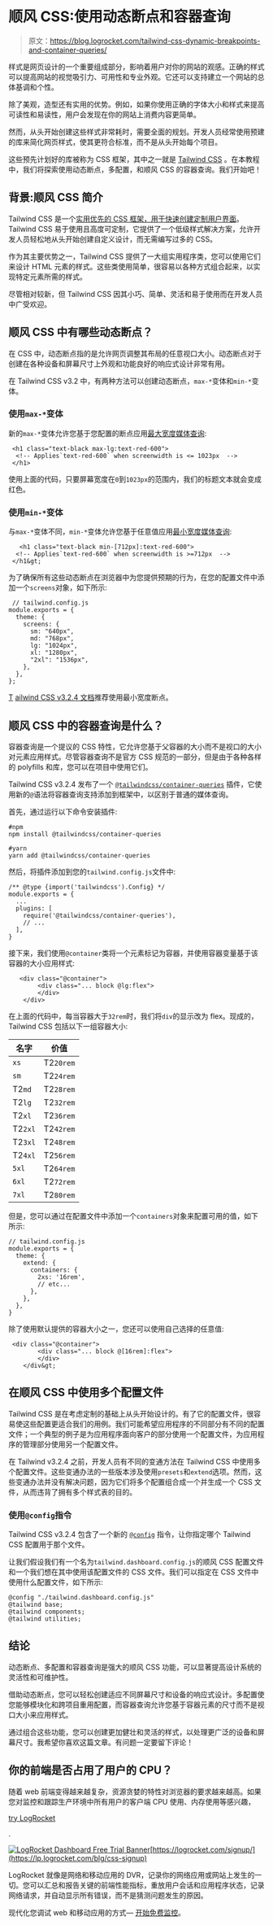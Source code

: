 # 顺风 CSS:使用动态断点和容器查询

> 原文：<https://blog.logrocket.com/tailwind-css-dynamic-breakpoints-and-container-queries/>

样式是网页设计的一个重要组成部分，影响着用户对你的网站的观感。正确的样式可以提高网站的视觉吸引力、可用性和专业外观。它还可以支持建立一个网站的总体基调和个性。

除了美观，造型还有实用的优势。例如，如果你使用正确的字体大小和样式来提高可读性和易读性，用户会发现在你的网站上消费内容更简单。

然而，从头开始创建这些样式非常耗时，需要全面的规划。开发人员经常使用预建的库来简化网页样式，使其更符合标准，而不是从头开始每个项目。

这些预先计划好的库被称为 CSS 框架，其中之一就是 [Tailwind CSS](https://tailwindcss.com) 。在本教程中，我们将探索使用动态断点，多配置，和顺风 CSS 的容器查询。我们开始吧！

## 背景:顺风 CSS 简介

Tailwind CSS 是一个[实用优先的 CSS 框架，用于快速创建定制用户界面](https://blog.logrocket.com/comparing-tailwind-css-bootstrap-time-ditch-ui-kits/)。Tailwind CSS 易于使用且高度可定制，它提供了一个低级样式解决方案，允许开发人员轻松地从头开始创建自定义设计，而无需编写过多的 CSS。

作为其主要优势之一，Tailwind CSS 提供了一大组实用程序类，您可以使用它们来设计 HTML 元素的样式。这些类使用简单，很容易以各种方式组合起来，以实现特定元素所需的样式。

尽管相对较新，但 Tailwind CSS 因其小巧、简单、灵活和易于使用而在开发人员中广受欢迎。

## 顺风 CSS 中有哪些动态断点？

在 CSS 中，动态断点指的是允许网页调整其布局的任意视口大小。动态断点对于创建在各种设备和屏幕尺寸上外观和功能良好的响应式设计非常有用。

在 Tailwind CSS v3.2 中，有两种方法可以创建动态断点，`max-*`变体和`min-*`变体。

### 使用`max-*`变体

新的`max-*`变体允许您基于您配置的断点应用[最大宽度媒体查询](https://v2.tailwindcss.com/docs/max-width):

```
 <h1 class="text-black max-lg:text-red-600">
  <!-- Applies`text-red-600` when screenwidth is <= 1023px  -->
 </h1>

```

使用上面的代码，只要屏幕宽度在`0`到`1023px`的范围内，我们的标题文本就会变成红色。

### 使用`min-*`变体

与`max-*`变体不同，`min-*`变体允许您基于任意值应用[最小宽度媒体查询](https://tailwindcss.com/docs/min-width):

```
   <h1 class="text-black min-[712px]:text-red-600">
  <!-- Applies`text-red-600` when screenwidth is >=712px  -->
 </h1&gt;

```

为了确保所有这些动态断点在浏览器中为您提供预期的行为，在您的配置文件中添加一个`screens`对象，如下所示:

```
 // tailwind.config.js
module.exports = {
  theme: {
    screens: {
      sm: "640px",
      md: "768px",
      lg: "1024px",
      xl: "1280px",
      "2xl": "1536px",
    },
  },
};

```

[T](https://tailwindcss.com/blog/tailwindcss-v3-2#max-width-and-dynamic-breakpoints) [ailwind CSS v3.2.4 文档](https://tailwindcss.com/blog/tailwindcss-v3-2#max-width-and-dynamic-breakpoints)推荐使用最小宽度断点。

## 顺风 CSS 中的容器查询是什么？

容器查询是一个提议的 CSS 特性，它允许您基于父容器的大小而不是视口的大小对元素应用样式。尽管容器查询不是官方 CSS 规范的一部分，但是由于各种各样的 polyfills 和库，您可以在项目中使用它们。

Tailwind CSS v3.2.4 发布了一个 [`@tailwindcss/container-queries`](https://tailwindcss.com/blog/tailwindcss-v3-2#container-queries) 插件，它使用新的`@`语法将容器查询支持添加到框架中，以区别于普通的媒体查询。

首先，通过运行以下命令安装插件:

```
#npm
npm install @tailwindcss/container-queries

#yarn 
yarn add @tailwindcss/container-queries

```

然后，将插件添加到您的`tailwind.config.js`文件中:

```
/** @type {import('tailwindcss').Config} */
module.exports = {
  ...
  plugins: [
    require('@tailwindcss/container-queries'),
    // ...
  ],
}

```

接下来，我们使用`@container`类将一个元素标记为容器，并使用容器变量基于该容器的大小应用样式:

```
   <div class="@container">
        <div class="... block @lg:flex">
        </div>
    </div>

```

在上面的代码中，每当容器大于`32rem`时，我们将`div`的显示改为 flex。现成的，Tailwind CSS 包括以下一组容器大小:

| 名字 | 价值 |
| --- | --- |
| `xs` | T2`20rem` |
| `sm` | T2`24rem` |
| T2`md` | T2`28rem` |
| T2`lg` | T2`32rem` |
| T2`xl` | T2`36rem` |
| T2`2xl` | T2`42rem` |
| T2`3xl` | T2`48rem` |
| T2`4xl` | T2`56rem` |
| `5xl` | T2`64rem` |
| `6xl` | T2`72rem` |
| `7xl` | T2`80rem` |

但是，您可以通过在配置文件中添加一个`containers`对象来配置可用的值，如下所示:

```
// tailwind.config.js
module.exports = {
  theme: {
    extend: {
      containers: {
        2xs: '16rem',
        // etc...
      },
    },
  },
}

```

除了使用默认提供的容器大小之一，您还可以使用自己选择的任意值:

```
 <div class="@container">
        <div class="... block @[16rem]:flex">
        </div>
    </div&gt;

```

## 在顺风 CSS 中使用多个配置文件

Tailwind CSS 是在考虑定制的基础上从头开始设计的。有了它的配置文件，很容易使这些配置更适合我们的用例。我们可能希望应用程序的不同部分有不同的配置文件；一个典型的例子是为应用程序面向客户的部分使用一个配置文件，为应用程序的管理部分使用另一个配置文件。

在 Tailwind v3.2.4 之前，开发人员有不同的变通方法在 Tailwind CSS 中使用多个配置文件。这些变通办法的一些版本涉及使用`presets`和`extend`选项。然而，这些变通办法并没有解决问题，因为它们将多个配置组合成一个并生成一个 CSS 文件，从而违背了拥有多个样式表的目的。

### 使用`@config`指令

Tailwind CSS v3.2.4 包含了一个新的 [`@config`](https://www.npmjs.com/package/config) 指令，让你指定哪个 Tailwind CSS 配置用于那个文件。

让我们假设我们有一个名为`tailwind.dashboard.config.js`的顺风 CSS 配置文件和一个我们想在其中使用该配置文件的 CSS 文件。我们可以指定在 CSS 文件中使用什么配置文件，如下所示:

```
@config "./tailwind.dashboard.config.js"
@tailwind base;
@tailwind components;
@tailwind utilities;

```

## 结论

动态断点、多配置和容器查询是强大的顺风 CSS 功能，可以显著提高设计系统的灵活性和可维护性。

借助动态断点，您可以轻松创建适应不同屏幕尺寸和设备的响应式设计。多配置使您能够模块化和跨项目重用配置，而容器查询允许您基于容器元素的尺寸而不是视口大小来应用样式。

通过组合这些功能，您可以创建更加健壮和灵活的样式，以处理更广泛的设备和屏幕尺寸。我希望你喜欢这篇文章。有问题一定要留下评论！

## 你的前端是否占用了用户的 CPU？

随着 web 前端变得越来越复杂，资源贪婪的特性对浏览器的要求越来越高。如果您对监控和跟踪生产环境中所有用户的客户端 CPU 使用、内存使用等感兴趣，

[try LogRocket](https://lp.logrocket.com/blg/css-signup)

.

[![LogRocket Dashboard Free Trial Banner](img/dacb06c713aec161ffeaffae5bd048cd.png)](https://lp.logrocket.com/blg/css-signup)[https://logrocket.com/signup/](https://lp.logrocket.com/blg/css-signup)

LogRocket 就像是网络和移动应用的 DVR，记录你的网络应用或网站上发生的一切。您可以汇总和报告关键的前端性能指标，重放用户会话和应用程序状态，记录网络请求，并自动显示所有错误，而不是猜测问题发生的原因。

现代化您调试 web 和移动应用的方式— [开始免费监控](https://lp.logrocket.com/blg/css-signup)。